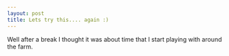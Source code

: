 ```yaml
---
layout: post
title: Lets try this.... again :)
---
```


Well after a break I thought it was about time that I start playing with around the farm. 

